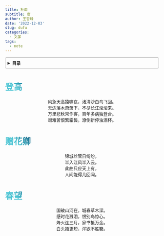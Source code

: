 ```yaml
---
title: 杜甫
subtitle: 唐
author: 王哲峰
date: '2022-12-03'
slug: dufu
categories:
  - 文学
tags:
  - note
---
```


<style>
h1 {
    background-color: #2B90B6;
    background-image: linear-gradient(45deg, #4EC5D4 10%, #146b8c 20%);
    background-size: 100%;
    -webkit-background-clip: text;
    -moz-background-clip: text;
    -webkit-text-fill-color: transparent;
    -moz-text-fill-color: transparent;
}
h2 {
    background-color: #2B90B6;
    background-image: linear-gradient(45deg, #4EC5D4 10%, #146b8c 20%);
    background-size: 100%;
    -webkit-background-clip: text;
    -moz-background-clip: text;
    -webkit-text-fill-color: transparent;
    -moz-text-fill-color: transparent;
}
h3 {
    background-color: #2B90B6;
    background-image: linear-gradient(45deg, #4EC5D4 10%, #146b8c 20%);
    background-size: 100%;
    -webkit-background-clip: text;
    -moz-background-clip: text;
    -webkit-text-fill-color: transparent;
    -moz-text-fill-color: transparent;
}
details {
    border: 1px solid #aaa;
    border-radius: 4px;
    padding: .5em .5em 0;
}
summary {
    font-weight: bold;
    margin: -.5em -.5em 0;
    padding: .5em;
}
details[open] {
    padding: .5em;
}
details[open] summary {
    border-bottom: 1px solid #aaa;
    margin-bottom: .5em;
}
img {
    pointer-events: none;
}
</style>

<details><summary>目录</summary><p>

- [登高](#登高)
- [赠花卿](#赠花卿)
- [春望](#春望)
</p></details><p></p>

# 登高

<center>风急天高猿啸哀，渚清沙白鸟飞回。</center>
<center>无边落木萧萧下，不尽长江滚滚来。</center>
<center>万里悲秋常作客，百年多病独登台。</center>
<center>艰难苦恨繁霜鬓，潦倒新停浊酒杯。</center>

# 赠花卿

<center>锦城丝管日纷纷，</center>
<center>半入江风半入云。</center>
<center>此曲只应天上有，</center>
<center>人间能得几回闻。</center>

# 春望

<center>国破山河在，城春草木深。</center>
<center>感时花溅泪，恨别鸟惊心。</center>
<center>烽火连三月，家书抵万金。</center>
<center>白头搔更短，浑欲不胜簪。</center>



